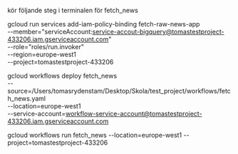 kör följande steg i terminalen för fetch_news

gcloud run services add-iam-policy-binding fetch-raw-news-app \
    --member="serviceAccount:service-accout-bigquery@tomastestproject-433206.iam.gserviceaccount.com" \
    --role="roles/run.invoker" \
    --region=europe-west1 \
    --project=tomastestproject-433206


gcloud workflows deploy fetch_news \
    --source=/Users/tomasrydenstam/Desktop/Skola/test_project/workflows/fetch_news.yaml\
    --location=europe-west1 \
    --service-account=workflow-service-account@tomastestproject-433206.iam.gserviceaccount.com

gcloud workflows run fetch_news --location=europe-west1 --project=tomastestproject-433206